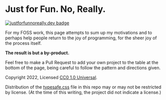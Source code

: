 # Just for Fun. No, Really.

[![justforfunnoreally.dev badge](https://img.shields.io/badge/justforfunnoreally-dev-9ff)](https://github.com/seven1m/justforfunnoreally.dev)

For my FOSS work, this page attempts to sum up my motivations and to perhaps help people
return to the joy of programming, for the sheer joy of the process itself.

**The result is but a by-product.**

Feel free to make a Pull Request to add your own project to the table at the bottom of the
page, being careful to follow the pattern and directions given.

Copyright 2022, Licensed [CC0 1.0 Universal](https://creativecommons.org/publicdomain/zero/1.0/).

Distribution of the [typesafe.css](https://github.com/bradleytaunt/typesafe-css) file in
this repo may or may not be restricted by license. (At the time of this writing, the project
did not indicate a license.)
